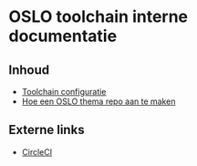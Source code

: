 # OSLO toolchain interne documentatie

## Inhoud
- [Toolchain configuratie](toolchain-configuratie.md)
- [Hoe een OSLO thema repo aan te maken](maak-thema-repo.md)

## Externe links
- [CircleCI](https://circleci.com/gh/Informatievlaanderen/Data.Vlaanderen.be)
